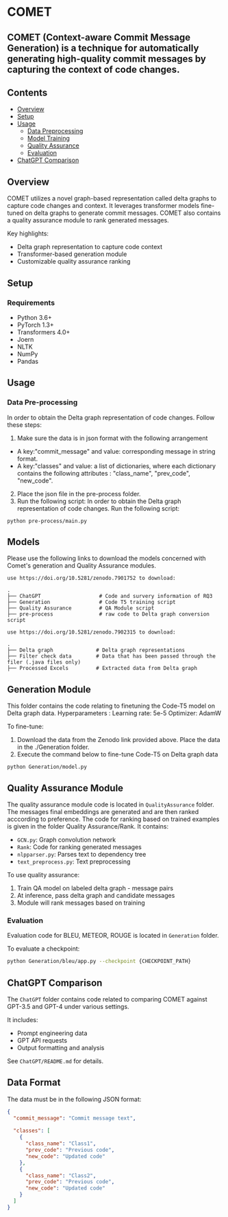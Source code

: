 # COMET 
## COMET (Context-aware Commit Message Generation) is a technique for automatically generating high-quality commit messages by capturing the context of code changes.

## Contents
- [Overview](#overview)
- [Setup](#setup)
- [Usage](#usage)
  - [Data Preprocessing](#data-preprocessing)
  - [Model Training](#model-training)
  - [Quality Assurance](#quality-assurance) 
  - [Evaluation](#evaluation)
- [ChatGPT Comparison](#chatgpt-comparison)

## Overview <a id="overview"></a>

COMET utilizes a novel graph-based representation called delta graphs to capture code changes and context. It leverages transformer models fine-tuned on delta graphs to generate commit messages. COMET also contains a quality assurance module to rank generated messages.

Key highlights:

- Delta graph representation to capture code context 
- Transformer-based generation module
- Customizable quality assurance ranking

## Setup <a id="setup"></a>

### Requirements

- Python 3.6+
- PyTorch 1.3+
- Transformers 4.0+
- Joern
- NLTK
- NumPy
- Pandas

## Usage <a id="usage"></a>

### Data Pre-processing <a id="data-preprocessing"></a>
In order to obtain the Delta graph representation of code changes. Follow these steps: 
1. Make sure the data is in json format with the following arrangement
  - A key:"commit_message" and value: corresponding message in string format.
  - A key:"classes" and value: a list of dictionaries, where each dictionary contains the following attributes : "class_name", "prev_code", "new_code". 
2. Place the json file in the pre-process folder.
3. Run the following script: 
In order to obtain the Delta graph representation of code changes. 
Run the following script: 

```
python pre-process/main.py
```

## Models <a id="model-training"></a>
Please use the following links to download the models concerned with Comet's generation and Quality Assurance modules.

```
use https://doi.org/10.5281/zenodo.7901752 to download:
```
    .
    ├── ChatGPT                   # Code and survery information of RQ3
    ├── Generation                # Code T5 training script
    ├── Quality Assurance         # QA Module script
    ├── pre-process               # raw code to Delta graph conversion script

```
use https://doi.org/10.5281/zenodo.7902315 to download:
```
    .
    ├── Delta graph              # Delta graph representations 
    ├── Filter check data        # Data that has been passed through the filer (.java files only)
    ├── Processed Excels         # Extracted data from Delta graph

## Generation Module

This folder contains the code relating to finetuning the Code-T5 model on Delta graph data.
Hyperparameters : 
  Learning rate: 5e-5
  Optimizer: AdamW

To fine-tune: 
1. Download the data from the Zenodo link provided above. Place the data in the ./Generation folder.
2. Execute the command below to fine-tune Code-T5 on Delta graph data
```
python Generation/model.py 
```

## Quality Assurance Module <a id="quality-assurance"></a>

The quality assurance module code is located in `QualityAssurance` folder. The messages final embeddings are generated and are then ranked acccording to preference. The code for ranking based on trained examples is given in the folder Quality Assurance/Rank. It contains:

- `GCN.py`: Graph convolution network 
- `Rank`: Code for ranking generated messages
- `nlpparser.py`: Parses text to dependency tree
- `text_preprocess.py`: Text preprocessing

To use quality assurance:

1. Train QA model on labeled delta graph - message pairs
2. At inference, pass delta graph and candidate messages
3. Module will rank messages based on training

### Evaluation <a id="evaluation"></a>

Evaluation code for BLEU, METEOR, ROUGE is located in `Generation` folder.

To evaluate a checkpoint:

```bash
python Generation/bleu/app.py --checkpoint {CHECKPOINT_PATH}
```

## ChatGPT Comparison <a id="chatgpt-comparison"></a>

The `ChatGPT` folder contains code related to comparing COMET against GPT-3.5 and GPT-4 under various settings.

It includes:

- Prompt engineering data
- GPT API requests
- Output formatting and analysis

See `ChatGPT/README.md` for details.

## Data Format

The data must be in the following JSON format:

```json
{
  "commit_message": "Commit message text",
  
  "classes": [
    {
      "class_name": "Class1",
      "prev_code": "Previous code", 
      "new_code": "Updated code"
    },
    {
      "class_name": "Class2",
      "prev_code": "Previous code",
      "new_code": "Updated code" 
    }
  ]
}
```
